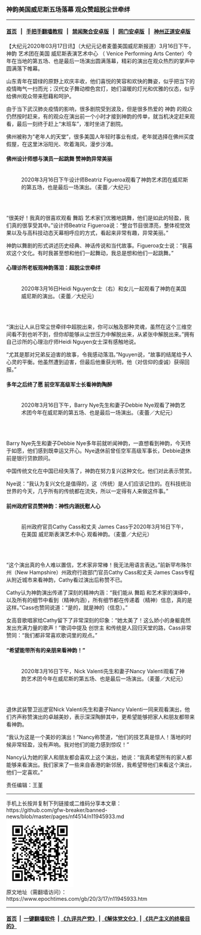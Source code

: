 ### 神韵美国威尼斯五场落幕 观众赞超脱尘世牵绊
------------------------

#### [首页](https://github.com/gfw-breaker/banned-news/blob/master/README.md) &nbsp;&nbsp;|&nbsp;&nbsp; [手把手翻墙教程](https://github.com/gfw-breaker/guides/wiki) &nbsp;&nbsp;|&nbsp;&nbsp; [禁闻聚合安卓版](https://github.com/gfw-breaker/bn-android) &nbsp;&nbsp;|&nbsp;&nbsp; [网门安卓版](https://github.com/oGate2/oGate) &nbsp;&nbsp;|&nbsp;&nbsp; [神州正道安卓版](https://github.com/SzzdOgate/update) 



<div><p>
 【大纪元2020年03月17日讯】（大纪元记者麦蕾美国威尼斯报道）3月16日下午，
 <ok href="https://www.epochtimes.com/gb/tag/%E7%A5%9E%E9%9F%B5.html">
  神韵
 </ok>
 艺术团在美国
 <ok href="https://www.epochtimes.com/gb/tag/%E5%A8%81%E5%B0%BC%E6%96%AF%E8%A1%A8%E6%BC%94%E8%89%BA%E6%9C%AF%E4%B8%AD%E5%BF%83.html">
  威尼斯表演艺术中心
 </ok>
 （ Venice Performing Arts Center）今年在当地的第五场、也是最后一场演出圆满落幕，精彩的演出在观众热烈的掌声中圆满落下帷幕。
</p>
<p>
 山东青年在碧绿的原野上欢庆丰收，他们喜悦的笑容和欢快的舞姿，似乎把当下的疫情晦气一扫而光；汉代女子舞动橙色宫灯，她们温暖的灯光和优雅的仪态，似乎给佛州观众带来慰藉和呵护。
</p>
<p>
 由于当下武汉肺炎疫情的影响，很多剧院受到波及，但是很多热爱的
 <ok href="https://www.epochtimes.com/gb/tag/%E7%A5%9E%E9%9F%B5.html">
  神韵
 </ok>
 的观众仍然按时赶来，有的观众在演出前一个小时才接到神韵的传单，就当机决定赶来观看，最后一刻终于赶上“末班车”，准时坐进了剧院。
</p>
<p>
 佛州被称为“老年人的天堂”，很多美国人年轻时事业有成，老年就选择在佛州买度假屋，在这里沐浴阳光、吹着海风，漫步沙滩。
</p>
<h4>
 佛州设计师想与演员一起跳舞 赞神韵异常美丽
</h4>
<figure class="wp-caption aligncenter" id="attachment_11945639" style="width: 450px">
 <ok href="http://i.epochtimes.com/assets/uploads/2020/03/2003161722512124.jpg">
  <img alt="" class="wp-image-11945639 size-medium" src="http://i.epochtimes.com/assets/uploads/2020/03/2003161722512124-450x300.jpg"/>
 </ok>
 <br/><figcaption class="wp-caption-text">
  2020年3月16日下午设计师Beatriz Figueroa观看了神韵艺术团在威尼斯的第五场，也是最后一场演出。（麦蕾／大纪元）
 </figcaption><br/>
</figure><br/>
<p>
 “很美好！我真的很喜欢观看
 <ok href="https://www.epochtimes.com/gb/tag/%E8%88%9E%E8%B9%88.html">
  舞蹈
 </ok>
 艺术家们优雅地跳舞，他们是如此的轻盈，我们真的很享受其中。”设计师Beatriz Figueroa说：“整台节目很漂亮，整体视觉效果以及与高科技动态天幕相呼应的方式，看起来非常有趣，异常美丽。”
</p>
<p>
 神韵以舞剧的形式讲述历史经典、神话传说和当代故事。Figueroa女士说：“我喜欢这个文化。有时我甚至想和他们一起舞动，我总是想和他们一起跳舞。”
</p>
<h4>
 心理诊所老板观神韵落泪：超脱尘世牵绊
</h4>
<figure class="wp-caption aligncenter" id="attachment_11945769" style="width: 450px">
 <ok href="http://i.epochtimes.com/assets/uploads/2020/03/2003161723102124.jpg">
  <img alt="" class="wp-image-11945769 size-medium" src="http://i.epochtimes.com/assets/uploads/2020/03/2003161723102124-450x300.jpg"/>
 </ok>
 <br/><figcaption class="wp-caption-text">
  2020年3月16日Heidi Nguyen女士（右）和女儿一起观看了神韵在美国威尼斯的演出。（麦蕾／大纪元）
 </figcaption><br/>
</figure><br/>
<p>
 “演出让人从日常尘世牵绊中超脱出来，你可以触及那种灵魂，虽然在这个三维空间看不到也听不到，但你却能够从尘世压力中解脱出来，从紧张中解脱出来。”拥有自己诊所的心理治疗师Heidi Nguyen女士深有感触地说。
</p>
<p>
 “尤其是那对兄弟反迫害的故事，令我感动落泪。”Nguyen说，“故事的结尾给予人心灵的平衡。他虽然遭到迫害，但最后他重获光明，他（对信仰的虔诚）获得回报。”
</p>
<h4>
 多年之后终了愿 前空军高级军士长看神韵陶醉
</h4>
<figure class="wp-caption aligncenter" id="attachment_11945781" style="width: 450px">
 <ok href="http://i.epochtimes.com/assets/uploads/2020/03/2003161726572124.jpg">
  <img alt="" class="wp-image-11945781 size-medium" src="http://i.epochtimes.com/assets/uploads/2020/03/2003161726572124-450x300.jpg"/>
 </ok>
 <br/><figcaption class="wp-caption-text">
  2020年3月16日下午，Barry Nye先生和妻子Debbie Nye观看了神韵艺术团今年在威尼斯的第五场、也是最后一场演出。（麦蕾／大纪元）
 </figcaption><br/>
</figure><br/>
<p>
 Barry Nye先生和妻子Debbie Nye多年前就听闻神韵，一直想看到神韵，今天终于如愿，他们感到既幸运又开心。Nye退休前曾任空军高级军事长，Debbie退休前是银行贷款顾问。
</p>
<p>
 中国传统文化在中国已经失落了，神韵在努力复兴这种文化。他们对此表示赞赏。
</p>
<p>
 Nye说：“我认为复兴文化是值得的，这（传统）是人们应该记住的。在科技统治世界的今天，几乎所有的传统都在流失，所以一定得有人来做这件事。”
</p>
<h4>
 前州政府官员赞神韵：神性内涵抚慰人心
</h4>
<figure class="wp-caption aligncenter" id="attachment_11945910" style="width: 450px">
 <ok href="http://i.epochtimes.com/assets/uploads/2020/03/2003161722262124.jpg">
  <img alt="" class="wp-image-11945910 size-medium" src="http://i.epochtimes.com/assets/uploads/2020/03/2003161722262124-450x300.jpg"/>
 </ok>
 <br/><figcaption class="wp-caption-text">
  前州政府官员Cathy Cass和丈夫 James Cass于2020年3月16日下午，在美国
  <ok href="https://www.epochtimes.com/gb/tag/%E5%A8%81%E5%B0%BC%E6%96%AF%E8%A1%A8%E6%BC%94%E8%89%BA%E6%9C%AF%E4%B8%AD%E5%BF%83.html">
   威尼斯表演艺术中心
  </ok>
  观看神韵。（麦蕾／大纪元）
 </figcaption><br/>
</figure><br/>
<p>
 “这个演出真的令人难以置信，艺术家非常棒！我无法用语言表达。”前新罕布殊尔州（New Hampshire）州政府行政部门官员Cathy Cass和丈夫 James Cass专程从附近城市来看神韵，Cathy看过演出后称赞不已。
</p>
<p>
 Cathy认为神韵演出传递了深刻的精神内涵：“我们能从
 <ok href="https://www.epochtimes.com/gb/tag/%E8%88%9E%E8%B9%88.html">
  舞蹈
 </ok>
 和艺术家的演绎中，以及所有的细节中看到（精神内涵），所有细节都在传递着（精神）信息，真的是这样。”Cass也赞同说道：“是的，就是神的（信息）。”
</p>
<p>
 女高音歌唱家给Cathy留下了非常深刻的印象：“她太美了！这么娇小的身躯竟然发出充满力量的歌声！”歌词中提及
 <ok href="https://www.epochtimes.com/gb/tag/%E5%88%9B%E4%B8%96%E4%B8%BB.html">
  创世主
 </ok>
 和传统是人回归天堂的路，Cass非常赞同：“我们都非常喜欢歌词里的观点。”
</p>
<h4>
 “希望能带所有的亲朋来看神韵！”
</h4>
<figure class="wp-caption aligncenter" id="attachment_11945965" style="width: 450px">
 <ok href="http://i.epochtimes.com/assets/uploads/2020/03/2003161722152124.jpg">
  <img alt="" class="wp-image-11945965 size-medium" src="http://i.epochtimes.com/assets/uploads/2020/03/2003161722152124-450x300.jpg"/>
 </ok>
 <br/><figcaption class="wp-caption-text">
  2020年3月16日下午，Nick Valenti先生和妻子Nancy Valenti观看了神韵艺术团今年在威尼斯的第五场、也是最后一场演出。（麦蕾／大纪元）
 </figcaption><br/>
</figure><br/>
<p>
 退休武装警卫巡逻官Nick Valenti先生和妻子Nancy Valenti一同来观看演出，他们齐声称赞演出的卓越美妙，表示深深陶醉其中，更希望能够把家人和朋友都带来看神韵。
</p>
<p>
 “我认为这是一个美妙的演出！”Nancy称赞道，“他们的技艺真是惊人！落地的时候非常轻盈，没有声响。我对他们的能力感到惊叹！”
</p>
<p>
 Nancy认为她的家人和朋友都会喜欢上这个演出，她说：“我真希望所有的家人都能够来看演出。我们家来了一些来自香港的新邻居，我希望带他们来看这个演出，他们一定喜欢。”
</p>
<p>
 责任编辑：王堇
</p>
</div>
<hr/>
手机上长按并复制下列链接或二维码分享本文章：<br/>
https://github.com/gfw-breaker/banned-news/blob/master/pages/nf4514/n11945933.md <br/>
<a href='https://github.com/gfw-breaker/banned-news/blob/master/pages/nf4514/n11945933.md'><img src='https://github.com/gfw-breaker/banned-news/blob/master/pages/nf4514/n11945933.md.png'/></a> <br/>
原文地址（需翻墙访问）：https://www.epochtimes.com/gb/20/3/17/n11945933.htm


------------------------
#### [首页](https://github.com/gfw-breaker/banned-news/blob/master/README.md) &nbsp;|&nbsp; [一键翻墙软件](https://github.com/gfw-breaker/nogfw/blob/master/README.md) &nbsp;| [《九评共产党》](https://github.com/gfw-breaker/9ping.md/blob/master/README.md#九评之一评共产党是什么) | [《解体党文化》](https://github.com/gfw-breaker/jtdwh.md/blob/master/README.md) | [《共产主义的终极目的》](https://github.com/gfw-breaker/gczydzjmd.md/blob/master/README.md)


<img src='http://gfw-breaker.win/banned-news/pages/nf4514/n11945933.md' width='0px' height='0px'/>